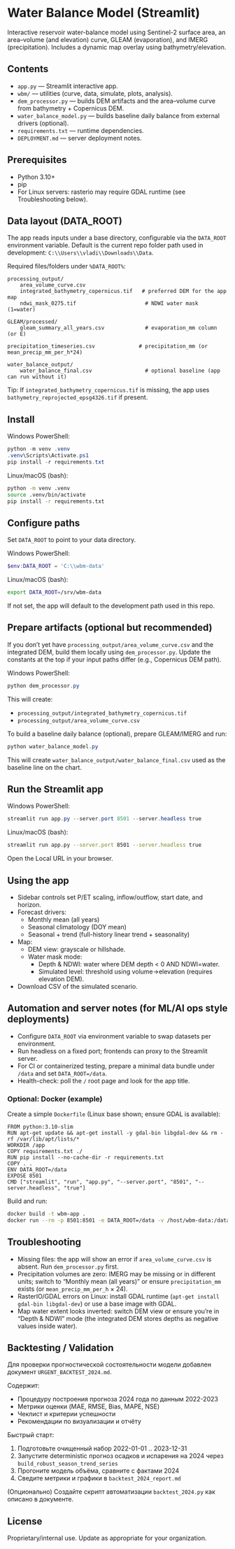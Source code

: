 # Water Balance Model (Streamlit)

Interactive reservoir water-balance model using Sentinel-2 surface area, an area–volume (and elevation) curve, GLEAM (evaporation), and IMERG (precipitation). Includes a dynamic map overlay using bathymetry/elevation.

## Contents
- `app.py` — Streamlit interactive app.
- `wbm/` — utilities (curve, data, simulate, plots, analysis).
- `dem_processor.py` — builds DEM artifacts and the area–volume curve from bathymetry + Copernicus DEM.
- `water_balance_model.py` — builds baseline daily balance from external drivers (optional).
- `requirements.txt` — runtime dependencies.
- `DEPLOYMENT.md` — server deployment notes.

## Prerequisites
- Python 3.10+
- pip
- For Linux servers: rasterio may require GDAL runtime (see Troubleshooting below).

## Data layout (DATA_ROOT)
The app reads inputs under a base directory, configurable via the `DATA_ROOT` environment variable. Default is the current repo folder path used in development: `C:\\Users\\vladi\\Downloads\\Data`.

Required files/folders under `%DATA_ROOT%`:

```
processing_output/
	area_volume_curve.csv
	integrated_bathymetry_copernicus.tif   # preferred DEM for the app map
	ndwi_mask_0275.tif                      # NDWI water mask (1=water)

GLEAM/processed/
	gleam_summary_all_years.csv             # evaporation_mm column (or E)

precipitation_timeseries.csv              # precipitation_mm (or mean_precip_mm_per_h*24)

water_balance_output/
	water_balance_final.csv                 # optional baseline (app can run without it)
```

Tip: If `integrated_bathymetry_copernicus.tif` is missing, the app uses `bathymetry_reprojected_epsg4326.tif` if present.

## Install

Windows PowerShell:

```powershell
python -m venv .venv
.venv\Scripts\Activate.ps1
pip install -r requirements.txt
```

Linux/macOS (bash):

```bash
python -m venv .venv
source .venv/bin/activate
pip install -r requirements.txt
```

## Configure paths

Set `DATA_ROOT` to point to your data directory.

Windows PowerShell:

```powershell
$env:DATA_ROOT = 'C:\\wbm-data'
```

Linux/macOS (bash):

```bash
export DATA_ROOT=/srv/wbm-data
```

If not set, the app will default to the development path used in this repo.

## Prepare artifacts (optional but recommended)

If you don’t yet have `processing_output/area_volume_curve.csv` and the integrated DEM, build them locally using `dem_processor.py`. Update the constants at the top if your input paths differ (e.g., Copernicus DEM path).

Windows PowerShell:

```powershell
python dem_processor.py
```

This will create:
- `processing_output/integrated_bathymetry_copernicus.tif`
- `processing_output/area_volume_curve.csv`

To build a baseline daily balance (optional), prepare GLEAM/IMERG and run:

```powershell
python water_balance_model.py
```

This will create `water_balance_output/water_balance_final.csv` used as the baseline line on the chart.

## Run the Streamlit app

Windows PowerShell:

```powershell
streamlit run app.py --server.port 8501 --server.headless true
```

Linux/macOS (bash):

```bash
streamlit run app.py --server.port 8501 --server.headless true
```

Open the Local URL in your browser.

## Using the app
- Sidebar controls set P/ET scaling, inflow/outflow, start date, and horizon.
- Forecast drivers:
	- Monthly mean (all years)
	- Seasonal climatology (DOY mean)
	- Seasonal + trend (full-history linear trend + seasonality)
- Map:
	- DEM view: grayscale or hillshade.
	- Water mask mode:
		- Depth & NDWI: water where DEM depth < 0 AND NDWI=water.
		- Simulated level: threshold using volume→elevation (requires elevation DEM).
- Download CSV of the simulated scenario.

## Automation and server notes (for ML/AI ops style deployments)
- Configure `DATA_ROOT` via environment variable to swap datasets per environment.
- Run headless on a fixed port; frontends can proxy to the Streamlit server.
- For CI or containerized testing, prepare a minimal data bundle under `/data` and set `DATA_ROOT=/data`.
- Health-check: poll the `/` root page and look for the app title.

### Optional: Docker (example)
Create a simple `Dockerfile` (Linux base shown; ensure GDAL is available):

```
FROM python:3.10-slim
RUN apt-get update && apt-get install -y gdal-bin libgdal-dev && rm -rf /var/lib/apt/lists/*
WORKDIR /app
COPY requirements.txt ./
RUN pip install --no-cache-dir -r requirements.txt
COPY . .
ENV DATA_ROOT=/data
EXPOSE 8501
CMD ["streamlit", "run", "app.py", "--server.port", "8501", "--server.headless", "true"]
```

Build and run:

```bash
docker build -t wbm-app .
docker run --rm -p 8501:8501 -e DATA_ROOT=/data -v /host/wbm-data:/data wbm-app
```

## Troubleshooting
- Missing files: the app will show an error if `area_volume_curve.csv` is absent. Run `dem_processor.py` first.
- Precipitation volumes are zero: IMERG may be missing or in different units; switch to “Monthly mean (all years)” or ensure `precipitation_mm` exists (or `mean_precip_mm_per_h` × 24).
- RasterIO/GDAL errors on Linux: install GDAL runtime (`apt-get install gdal-bin libgdal-dev`) or use a base image with GDAL.
- Map water extent looks inverted: switch DEM view or ensure you’re in “Depth & NDWI” mode (the integrated DEM stores depths as negative values inside water).

## Backtesting / Validation

Для проверки прогностической состоятельности модели добавлен документ `URGENT_BACKTEST_2024.md`.

Содержит:
- Процедуру построения прогноза 2024 года по данным 2022-2023
- Метрики оценки (MAE, RMSE, Bias, MAPE, NSE)
- Чеклист и критерии успешности
- Рекомендации по визуализации и отчёту

Быстрый старт:
1. Подготовьте очищенный набор 2022-01-01 .. 2023-12-31
2. Запустите deterministic прогноз осадков и испарения на 2024 через `build_robust_season_trend_series`
3. Прогоните модель объёма, сравните с фактами 2024
4. Сведите метрики и графики в `backtest_2024_report.md`

(Опционально) Создайте скрипт автоматизации `backtest_2024.py` как описано в документе.

## License
Proprietary/internal use. Update as appropriate for your organization.

